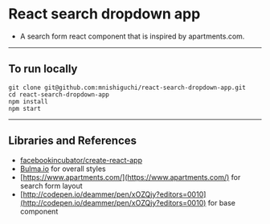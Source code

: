 # React search dropdown app

- A search form react component that is inspired by apartments.com.

---

## To run locally

```
git clone git@github.com:mnishiguchi/react-search-dropdown-app.git
cd react-search-dropdown-app
npm install
npm start
```

---

## Libraries and References
- [facebookincubator/create-react-app](https://github.com/facebookincubator/create-react-app)
- [Bulma.io](http://bulma.io/documentation/overview/start/) for overall styles
- [https://www.apartments.com/](https://www.apartments.com/) for search form layout
- [http://codepen.io/deammer/pen/xOZQjy?editors=0010](http://codepen.io/deammer/pen/xOZQjy?editors=0010) for base component
